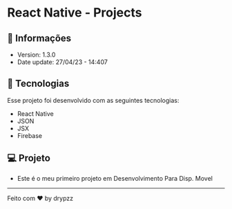 # React Native - Projects

## 📰 Informações

- Version: 1.3.0
- Date update: 27/04/23 - 14:407

## 🚀 Tecnologias

Esse projeto foi desenvolvido com as seguintes tecnologias:

- React Native
- JSON
- JSX
- Firebase

## 💻 Projeto

- Este é o meu primeiro projeto em Desenvolvimento Para Disp. Movel


---

Feito com ♥ by drypzz
